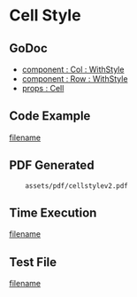 # Cell Style

## GoDoc
* [component : Col : WithStyle](https://pkg.go.dev/github.com/mechiko/maroto/v2/pkg/components/col#Col.WithStyle)
* [component : Row : WithStyle](https://pkg.go.dev/github.com/mechiko/maroto/v2/pkg/components/row#Row.WithStyle)
* [props : Cell](https://pkg.go.dev/github.com/mechiko/maroto/v2/pkg/props#Cell)

## Code Example
[filename](../../assets/examples/cellstyle/v2/main.go ':include :type=code')

## PDF Generated
```pdf
	assets/pdf/cellstylev2.pdf
```

## Time Execution
[filename](../../assets/text/cellstylev2.txt  ':include :type=code')

## Test File
[filename](https://raw.githubusercontent.com/johnfercher/maroto/master/test/maroto/examples/cellstyle.json  ':include :type=code')